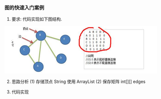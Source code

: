 ### 图的快速入门案例

1) 要求: 代码实现如下图结构.

![邻接矩阵案例](images/邻接矩阵案例.jpg)

2) 思路分析 (1) 存储顶点 String 使用 ArrayList (2) 保存矩阵 int[][] edges 

3) 代码实现













